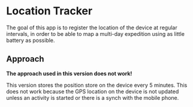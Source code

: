 # Location Tracker

The goal of this app is to register the location of the device at regular intervals, in order to be able to map a multi-day expedition using as little battery as possible.

## Approach

**The approach used in this version does not work!**

This version stores the position store on the device every 5 minutes. This does not work because the GPS location on the device is not updated unless an activity is started or there is a synch with the mobile phone.
